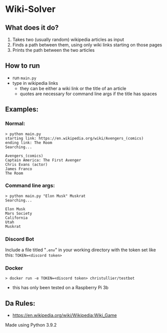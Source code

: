 # Wiki-Solver
## What does it do?
1. Takes two (usually random) wikipedia articles as input
2. Finds a path between them, using only wiki links starting on those pages
3. Prints the path between the two articles


## How to run
* run `main.py`
* type in wikipedia links
    * they can be either a wiki link or the title of an article
    * quotes are necessary for command line args if the title has spaces

## Examples:
### Normal:
```
> python main.py
starting link: https://en.wikipedia.org/wiki/Avengers_(comics)
ending link: The Room
Searching...

Avengers_(comics)
Captain America: The First Avenger
Chris Evans (actor)
James Franco
The Room
```

### Command line args:
```
> python main.py "Elon Musk" Muskrat
Searching...

Elon Musk
Mars Society
California
Utah
Muskrat
```

### Discord Bot
Include a file titled "`.env`" in your working directory with the token set like this:
`TOKEN=<discord token>`

### Docker
`> docker run -e TOKEN=<discord token> christullier/testbot`

* this has only been tested on a Raspberry Pi 3b


## Da Rules:
* https://en.wikipedia.org/wiki/Wikipedia:Wiki_Game

Made using Python 3.9.2
